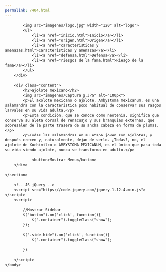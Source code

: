 ```yaml
---
permalink: /404.html
---
```


<!DOCTYPE html>
<html lang="es">
<head>
    <meta charset="UTF-8">
    <meta name="viewport" content="width=device-width, initial-scale=1.0">
    <meta http-equiv="X-UA-Compatible" content="ie=edge">
    <title> menu lateral dinamico </title>
    <link rel="stylesheet" href="style.css">
    <link rel="stylesheet" href="https://stackpath.bootstrapcdn.com/font-awesome/4.7.0/css/font-awesome.min.css">
</head>
<body>
    <section class="container">
        <div class="sidebar">
            <div class="side-hide">
            <i class="fa fa-times" aria-hidden="true"></i>
            </div>   

            <img src="imagenes/logo.jpg" width="120" alt="logo">
            <ul>
                <li><a href="inicio.html">Inicio</a></li>
                <li><a href="origen.html">Origen</a></li>
                <li><a href="caracteristicas y amenazas.html">Caracteristicas y amenazas</a></li>
                <li><a href="defensa.html">Defensa</a></li>
                <li><a href="riesgos de la fama.html">Riesgo de la fama</a></li>
            </ul>
        </div>

        <div class="content">
            <h2>ajolote mexicano</h2>
            <img src="imagenes/Captura g.JPG" alt="100px">
            <p>El axolote mexicano o ajolote, Ambystoma mexicanum, es una salamandra con la característica poco habitual de conservar sus rasgos larvales en su vida adulta.</p>
            <p>Esta condición, que se conoce como neotenia, significa que conserva su aleta dorsal de renacuajo y sus branquias externas, que sobresalen de la parte trasera de su ancha cabeza en forma de plumas.</p>
            <p>Todas las salamandras en su etapa joven son ajolotes; y después crecen y, naturalmente, dejan de serlo. ¿Todas?, no, el ajolote de Xochimilco o AMBYSTOMA MEXICANUM, es el único que pasa toda su vida siendo ajolote, nunca se transforma en adulto.</p>
                
                <button>Mostrar Menu</button>
        </div>

    </section>
            
        <!-- JS jQuery -->
        <script src="https://code.jquery.com/jquery-1.12.4.min.js"></script>
        <script>

            //Mostrar Sidebar
            $("button").on('click', function(){
                $(".container").toggleClass("show");
            });

            $(".side-hide").on('click', function(){
                $(".container").toggleClass("show");

            })

        </script>
    </body>
</html>

